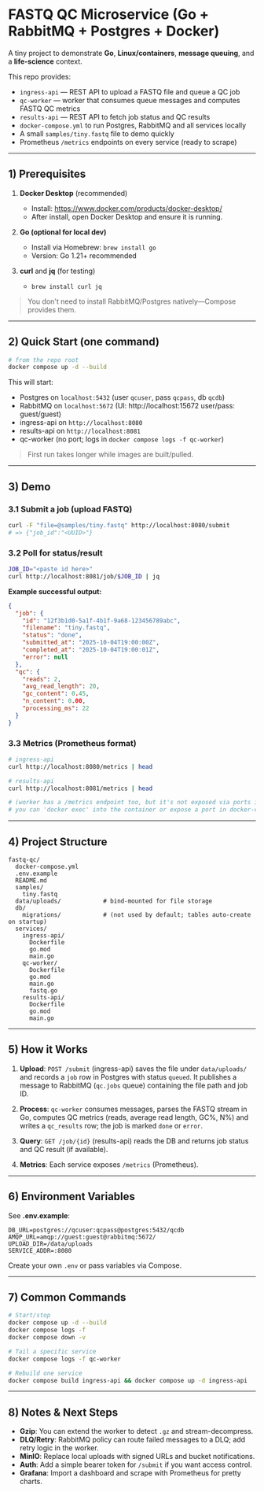 # FASTQ QC Microservice (Go + RabbitMQ + Postgres + Docker)

A tiny project to demonstrate **Go**, **Linux/containers**, **message queuing**, and a **life-science** context.

This repo provides:
- `ingress-api` — REST API to upload a FASTQ file and queue a QC job
- `qc-worker` — worker that consumes queue messages and computes FASTQ QC metrics
- `results-api` — REST API to fetch job status and QC results
- `docker-compose.yml` to run Postgres, RabbitMQ and all services locally
- A small `samples/tiny.fastq` file to demo quickly
- Prometheus `/metrics` endpoints on every service (ready to scrape)


---

## 1) Prerequisites

1. **Docker Desktop** (recommended)  
   - Install: https://www.docker.com/products/docker-desktop/
   - After install, open Docker Desktop and ensure it is running.

2. **Go (optional for local dev)**  
   - Install via Homebrew: `brew install go`
   - Version: Go 1.21+ recommended

3. **curl** and **jq** (for testing)  
   - `brew install curl jq`

> You don't need to install RabbitMQ/Postgres natively—Compose provides them.

---

## 2) Quick Start (one command)

```bash
# from the repo root
docker compose up -d --build
```

This will start:
- Postgres on `localhost:5432` (user `qcuser`, pass `qcpass`, db `qcdb`)
- RabbitMQ on `localhost:5672` (UI: http://localhost:15672  user/pass: guest/guest)
- ingress-api on `http://localhost:8080`
- results-api on `http://localhost:8081`
- qc-worker (no port; logs in `docker compose logs -f qc-worker`)

> First run takes longer while images are built/pulled.

---

## 3) Demo

### 3.1 Submit a job (upload FASTQ)
```bash
curl -F "file=@samples/tiny.fastq" http://localhost:8080/submit
# => {"job_id":"<UUID>"}
```

### 3.2 Poll for status/result
```bash
JOB_ID="<paste id here>"
curl http://localhost:8081/job/$JOB_ID | jq
```

**Example successful output:**
```json
{
  "job": {
    "id": "12f3b1d0-5a1f-4b1f-9a68-123456789abc",
    "filename": "tiny.fastq",
    "status": "done",
    "submitted_at": "2025-10-04T19:00:00Z",
    "completed_at": "2025-10-04T19:00:01Z",
    "error": null
  },
  "qc": {
    "reads": 2,
    "avg_read_length": 20,
    "gc_content": 0.45,
    "n_content": 0.00,
    "processing_ms": 22
  }
}
```

### 3.3 Metrics (Prometheus format)
```bash
# ingress-api
curl http://localhost:8080/metrics | head

# results-api
curl http://localhost:8081/metrics | head

# (worker has a /metrics endpoint too, but it's not exposed via ports in compose;
# you can 'docker exec' into the container or expose a port in docker-compose.yml)
```

---

## 4) Project Structure

```
fastq-qc/
  docker-compose.yml
  .env.example
  README.md
  samples/
    tiny.fastq
  data/uploads/            # bind-mounted for file storage
  db/
    migrations/            # (not used by default; tables auto-create on startup)
  services/
    ingress-api/
      Dockerfile
      go.mod
      main.go
    qc-worker/
      Dockerfile
      go.mod
      main.go
      fastq.go
    results-api/
      Dockerfile
      go.mod
      main.go
```

---

## 5) How it Works

1. **Upload**: `POST /submit` (ingress-api) saves the file under `data/uploads/` and records a `job` row in Postgres with status `queued`. It publishes a message to RabbitMQ (`qc.jobs` queue) containing the file path and job ID.

2. **Process**: `qc-worker` consumes messages, parses the FASTQ stream in Go, computes QC metrics (reads, average read length, GC%, N%) and writes a `qc_results` row; the job is marked `done` or `error`.

3. **Query**: `GET /job/{id}` (results-api) reads the DB and returns job status and QC result (if available).

4. **Metrics**: Each service exposes `/metrics` (Prometheus).

---

## 6) Environment Variables

See **.env.example**:
```
DB_URL=postgres://qcuser:qcpass@postgres:5432/qcdb
AMQP_URL=amqp://guest:guest@rabbitmq:5672/
UPLOAD_DIR=/data/uploads
SERVICE_ADDR=:8080
```

Create your own `.env` or pass variables via Compose.

---

## 7) Common Commands

```bash
# Start/stop
docker compose up -d --build
docker compose logs -f
docker compose down -v

# Tail a specific service
docker compose logs -f qc-worker

# Rebuild one service
docker compose build ingress-api && docker compose up -d ingress-api
```

---

## 8) Notes & Next Steps

- **Gzip**: You can extend the worker to detect `.gz` and stream-decompress.
- **DLQ/Retry**: RabbitMQ policy can route failed messages to a DLQ; add retry logic in the worker.
- **MinIO**: Replace local uploads with signed URLs and bucket notifications.
- **Auth**: Add a simple bearer token for `/submit` if you want access control.
- **Grafana**: Import a dashboard and scrape with Prometheus for pretty charts.

